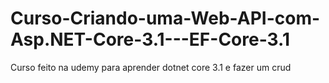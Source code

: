 # Curso-Criando-uma-Web-API-com-Asp.NET-Core-3.1---EF-Core-3.1
Curso feito na udemy para aprender dotnet core 3.1 e fazer um crud
